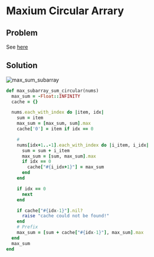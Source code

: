 # Maxium Circular Arrary

## Problem
See [here](https://leetcode.com/problems/maximum-sum-circular-subarray)

## Solution

![max_sum_subarray](https://user-images.githubusercontent.com/6025823/216636530-877c966a-49f4-409a-9b9a-240dd5feb7a7.png)


```ruby
def max_subarray_sum_circular(nums)
  max_sum = -Float::INFINITY
  cache = {}

  nums.each_with_index do |item, idx|
    sum = item
    max_sum = [max_sum, sum].max
    cache['0'] = item if idx == 0

    # 
    nums[idx+1..-1].each_with_index do |i_item, i_idx|
      sum = sum + i_item
      max_sum = [sum, max_sum].max
      if idx == 0
        cache["#{i_idx+1}"] = max_sum
      end
    end

    if idx == 0
      next
    end

    if cache["#{idx-1}"].nil?
      raise "cache could not be found!"
    end
    # Prefix
    max_sum = [sum + cache["#{idx-1}"], max_sum].max
  end
  max_sum
end
```
